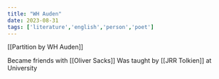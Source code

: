 ```yaml
---
title: "WH Auden"
date: 2023-08-31
tags: ['literature','english','person','poet']
---
```


[[Partition by WH Auden]]


Became friends with [[Oliver Sacks]]
Was taught by [[JRR Tolkien]] at University

